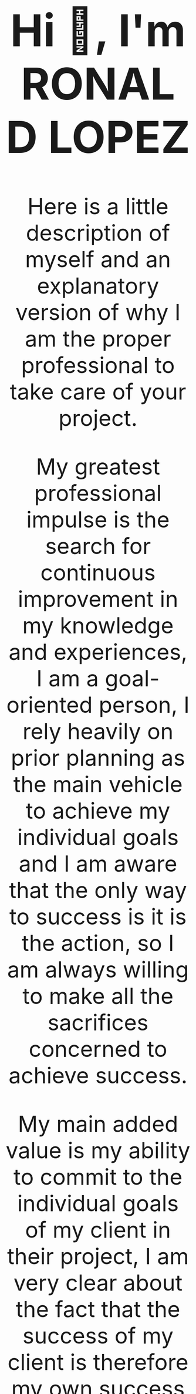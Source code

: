 <div align="center" style="font-size: 60px;">
  <h1> Hi 👋, I'm RONALD LOPEZ </h1>
  
  Here is a little description of myself and an explanatory version of why I am the proper professional to take care of your project.

  My greatest professional impulse is the search for continuous improvement in my knowledge and experiences, I am a goal-oriented person, 
  I rely heavily on prior planning as the main vehicle to achieve my individual goals and I am aware that the only way to success is it is 
  the action, so I am always willing to make all the sacrifices concerned to achieve success.

 My main added value is my ability to commit to the individual goals of my client in their project, I am very clear about the fact that the 
 success of my client is therefore my own success and that each project and request that I generate an ultra-satisfied client with the final 
 product is an addiction to my professional background, which is why every time an estimate is entrusted to me, I dedicate 100% of my dedication, 
 attention, commitment and performance, each task represents my own identity as a profession and my ambition is that this professional identity is 
 synonymous with excellence and quality in execution.
</div>


## :fire: My Stats :
<div align="center">
  <a href="https://github.com/anuraghazra/github-readme-stats">
    <img height=200 align="center" src="https://github-readme-stats.vercel.app/api?username=CodeRLopez&theme=radical&hide_border=true" />
  </a>
  <a href="https://github.com/anuraghazra/convoychat">
    <img height=200 align="center" src="https://github-readme-stats.vercel.app/api/top-langs?username=CodeRLopez&layout=compact&langs_count=8&card_width=320&theme=radical&hide_border=true" />
  </a>
</div>


<div align="center">
  <a href="https://git.io/streak-stats">
    <img src="https://github-readme-streak-stats.herokuapp.com?user=CodeRLopez&card_width=496&theme=radical&hide_border=true" alt="GitHub Streak" style="width: 80%;" />
  </a>
</div>


## :hammer_and_wrench: Frontend Stack
[![My Skills](https://skillicons.dev/icons?i=js,html,css,react,typescript,next,vue,redux,tailwind)](https://skillicons.dev)

## :hammer_and_wrench: Backend Stack
[![My Skills](https://skillicons.dev/icons?i=nodejs,express,nestjs,laravel)](https://skillicons.dev)

## :hammer_and_wrench: DB Stack
[![My Skills](https://skillicons.dev/icons?i=mongo,mysql,postgres)](https://skillicons.dev)


